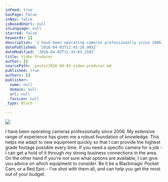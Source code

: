 ```yaml
---
inFeed: true
hasPage: false
inNav: false
isBasedOnUrl: null
inLanguage: null
starred: false
keywords: []
description: 'I have been operating cameras professionally since 2006. My extensive range of experience has given me a robust foundation of knowledge. This helps me adapt to new equipment quickly so that I can provide the highest grade footage possible every time. If you need a specific camera for a job - I can get a hold of it through my strong business connections in the area. On the other hand if you’re not sure what options are available, I can give you advice on which equipment to consider. Be it be a Blackmagic Pocket Cam, or a Red Epic - I’ve shot with them all, and can help you get the most out of your budget.'
datePublished: '2016-04-03T12:45:26.985Z'
dateModified: '2016-04-03T12:33:03.150Z'
title: Video Producer
author: []
sourcePath: _posts/2016-04-03-video-producer.md
published: true
authors: []
publisher:
  name: null
  domain: null
  url: null
  favicon: null
_type: Blurb

---
```

![](https://the-grid-user-content.s3-us-west-2.amazonaws.com/a4c571cd-313f-4a0f-baea-7bff535a310d.jpg)

I have been operating cameras professionally since 2006\. My extensive range of experience has given me a robust foundation of knowledge. This helps me adapt to new equipment quickly so that I can provide the highest grade footage possible every time. If you need a specific camera for a job - I can get a hold of it through my strong business connections in the area. On the other hand if you're not sure what options are available, I can give you advice on which equipment to consider. Be it be a Blackmagic Pocket Cam, or a Red Epic - I've shot with them all, and can help you get the most out of your budget.